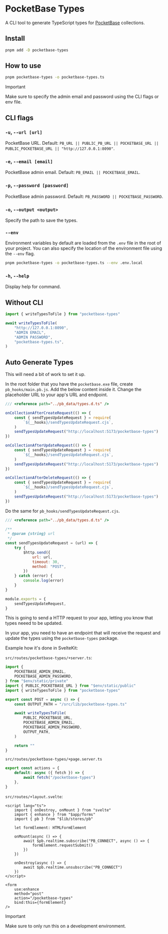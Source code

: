 # PocketBase Types

A CLI tool to generate TypeScript types for [PocketBase](https://pocketbase.io) collections.

## Install

```bash
pnpm add -D pocketbase-types
```

## How to use

```bash
pnpm pocketbase-types -o pocketbase-types.ts
```

> [!IMPORTANT]
> Make sure to specify the admin email and password using the CLI flags or env file.

## CLI flags

### `-u`, `--url [url]`

PocketBase URL. Default: `PB_URL || PUBLIC_PB_URL || POCKETBASE_URL || PUBLIC_POCKETBASE_URL || "http://127.0.0.1:8090"`.

### `-e`, `--email [email]`

PocketBase admin email. Default: `PB_EMAIL || POCKETBASE_EMAIL`.

### `-p`, `--password [password]`

PocketBase admin password. Default: `PB_PASSWORD || POCKETBASE_PASSWORD`.

### `-o`, `--output <output>`

Specify the path to save the types.

### `--env`

Environment variables by default are loaded from the `.env` file in the root of your project. You can also specify the location of the environment file using the `--env` flag.

```bash
pnpm pocketbase-types -o pocketbase-types.ts --env .env.local
```

### `-h`, `--help`

Display help for command.

## Without CLI

```ts
import { writeTypesToFile } from "pocketbase-types"

await writeTypesToFile(
    "http://127.0.0.1:8090",
    "ADMIN EMAIL",
    "ADMIN PASSWORD",
    "pocketbase-types.ts",
)
```

## Auto Generate Types

This will need a bit of work to set it up.

In the root folder that you have the `pocketbase.exe` file, create `pb_hooks/main.pb.js`. Add the below content inside it. Change the placeholder URL to your app's URL and endpoint.

```js
/// <reference path="../pb_data/types.d.ts" />

onCollectionAfterCreateRequest(() => {
    const { sendTypesUpdateRequest } = require(
        `${__hooks}/sendTypesUpdateRequest.cjs`,
    )
    sendTypesUpdateRequest("http://localhost:5173/pocketbase-types")
})

onCollectionAfterUpdateRequest(() => {
    const { sendTypesUpdateRequest } = require(
        `${__hooks}/sendTypesUpdateRequest.cjs`,
    )
    sendTypesUpdateRequest("http://localhost:5173/pocketbase-types")
})

onCollectionAfterDeleteRequest(() => {
    const { sendTypesUpdateRequest } = require(
        `${__hooks}/sendTypesUpdateRequest.cjs`,
    )
    sendTypesUpdateRequest("http://localhost:5173/pocketbase-types")
})
```

Do the same for `pb_hooks/sendTypesUpdateRequest.cjs`.

```js
/// <reference path="../pb_data/types.d.ts" />

/**
 * @param {string} url
 */
const sendTypesUpdateRequest = (url) => {
    try {
        $http.send({
            url: url,
            timeout: 30,
            method: "POST",
        })
    } catch (error) {
        console.log(error)
    }
}

module.exports = {
    sendTypesUpdateRequest,
}
```

This is going to send a HTTP request to your app, letting you know that types neeed to be updated.

In your app, you need to have an endpoint that will receive the request and update the types using the `pocketbase-types` package.

Example how it's done in SvelteKit:

`src/routes/pocketbase-types/+server.ts`:

```ts
import {
    POCKETBASE_ADMIN_EMAIL,
    POCKETBASE_ADMIN_PASSWORD,
} from "$env/static/private"
import { PUBLIC_POCKETBASE_URL } from "$env/static/public"
import { writeTypesToFile } from "pocketbase-types"

export const POST = async () => {
    const OUTPUT_PATH = "/src/lib/pocketbase-types.ts"

    await writeTypesToFile(
        PUBLIC_POCKETBASE_URL,
        POCKETBASE_ADMIN_EMAIL,
        POCKETBASE_ADMIN_PASSWORD,
        OUTPUT_PATH,
    )

    return ""
}
```

`src/routes/pocketbase-types/+page.server.ts`

```ts
export const actions = {
    default: async ({ fetch }) => {
        await fetch("/pocketbase-types")
    },
}
```

`src/routes/+layout.svelte`:

```svelte
<script lang="ts">
    import { onDestroy, onMount } from "svelte"
    import { enhance } from "$app/forms"
    import { pb } from "$lib/stores/pb"

    let formElement: HTMLFormElement

    onMount(async () => {
        await $pb.realtime.subscribe("PB_CONNECT", async () => {
            formElement.requestSubmit()
        })
    })

    onDestroy(async () => {
        await $pb.realtime.unsubscribe("PB_CONNECT")
    })
</script>

<form
    use:enhance
    method="post"
    action="/pocketbase-types"
    bind:this={formElement}
/>
```

> [!IMPORTANT]
> Make sure to only run this on a development environment.
